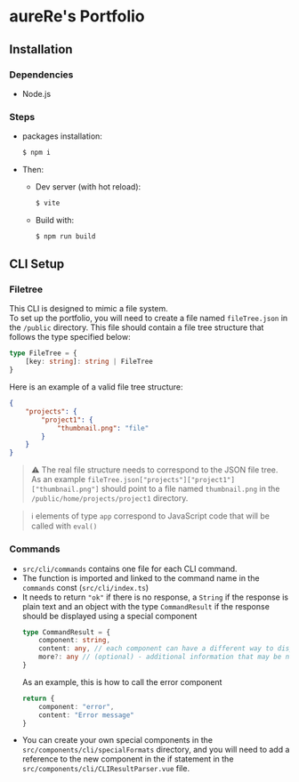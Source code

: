 # aureRe's Portfolio

## Installation

### Dependencies
- Node.js

### Steps
- packages installation:
    ```bash
    $ npm i
    ```
- Then:

    - Dev server (with hot reload):
      ```bash
      $ vite
      ```
    - Build with:
      ```bash
      $ npm run build
      ```
## CLI Setup
### Filetree
This CLI is designed to mimic a file system. <br>
To set up the portfolio, you will need to create a file named `fileTree.json` in the `/public` directory. 
This file should contain a file tree structure that follows the type specified below:
```ts
type FileTree = {
    [key: string]: string | FileTree
}
```
Here is an example of a valid file tree structure:

```json
{
    "projects": {
        "project1": {
            "thumbnail.png": "file"
        }
    }
}
```

> ⚠️ The real file structure needs to correspond to the JSON file tree. <br> As an example `fileTree.json["projects"]["project1"]["thumbnail.png"]` should point to a file named `thumbnail.png` in the `/public/home/projects/project1` directory.

> ℹ️ elements of type `app` correspond to JavaScript code that will be called with `eval()`
### Commands
- `src/cli/commands` contains one file for each CLI command.
- The function is imported and linked to the command name in the `commands` const (`src/cli/index.ts`)
- It needs to return `"ok"` if there is no response, a `String` if the response is plain text and an object with the type `CommandResult` if the response should be displayed using a special component
    ```ts
    type CommandResult = {
        component: string,
        content: any, // each component can have a different way to display content, so the type is not always the same
        more?: any // (optional) - additional information that may be needed if the function is used in a context other than a cli command.
    }
    ```
  As an example, this is how to call the error component 
    ```ts
    return {
        component: "error",
        content: "Error message"
    }
    ```
- You can create your own special components in the `src/components/cli/specialFormats` directory, and you will need to add a reference to the new component in the if statement in the `src/components/cli/CLIResultParser.vue` file.